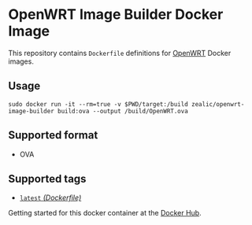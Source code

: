OpenWRT Image Builder Docker Image
====================

This repository contains `Dockerfile` definitions for [OpenWRT][openwrt] Docker images.

## Usage
`sudo docker run -it --rm=true -v $PWD/target:/build zealic/openwrt-image-builder build:ova --output /build/OpenWRT.ova`

## Supported format
* OVA

## Supported tags

* [`latest` _(Dockerfile)_](https://github.com/zealic/docker-library-openwrt-image-builder/blob/master/Dockerfile)

Getting started for this docker container at the [Docker Hub][registry].

[openwrt]: en.wikipedia.org/wiki/OpenWRT
[registry]: https://registry.hub.docker.com/u/zealic/openwrt-image-builder

